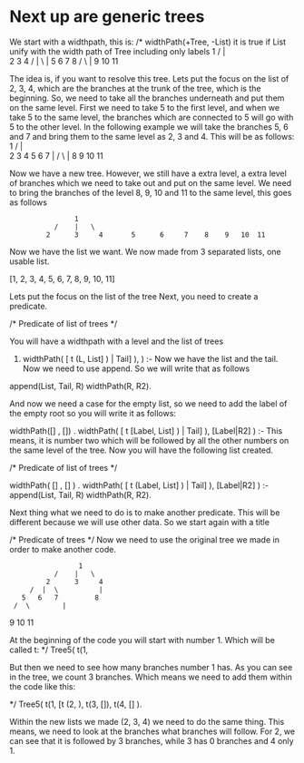 # Next up are generic trees
 
We start with a widthpath, this is:
/*
widthPath(+Tree, -List) 
 it is true if List unify with the width path of Tree including only labels
                    1
               /    |   \
             2      3     4 
         /  |  \          |
       5   6   7         8
     /  \        |
   9   10     11

The idea is, if you want to resolve this tree. Lets put the focus on the list of 2, 3, 4, which are the branches at the trunk of the tree, which is the beginning. So, we need to take all the branches underneath and put them on the same level. 
First we need to take 5 to the first level, and when we take 5 to the same level, the branches which are connected to 5 will go with 5 to the other level. In the following example we will take the branches 5, 6 and 7 and bring them to the same level as 2, 3 and 4. This will be as follows:
                    1
               /    |   \
             2      3     4       5      6     7 
                             |      / \            |
                            8    9   10       11 
     
Now we have a new tree. However, we still have a extra level, a extra level of branches which we need to take out and put on the same level. We need to bring the branches of the level 8, 9, 10 and 11 to the same level, this goes as follows

                    1
               /    |   \
             2      3     4       5      6     7    8    9   10  11 

Now we have the list we want. We now made from 3 separated lists, one usable list. 

[1, 2, 3, 4, 5, 6, 7, 8, 9, 10, 11]

Lets put the focus on the list of the tree
Next, you need to create a predicate.

/* Predicate of list of trees */

You will have a widthpath with a level and the list of trees

1. widthPath( [ t (L, List] ) | Tail] ),    ) :-
Now we have the list and the tail. Now we need to use append. 
So we will write that as follows

append(List, Tail, R) 
widthPath(R, R2).
 
And now we need a case for the empty list, so we need to add the label of the empty root so you will write it as follows:

widthPath([] ,  []) .
widthPath( [ t [Label, List] ) | Tail] ),  [Label|R2]   ) :-
This means, it is number two which will be followed by all the other numbers on the same level of the tree. Now you will have the following list created. 

/* Predicate of list of trees */

widthPath( [] ,  [] ) .
widthPath( [ t (Label, List] ) | Tail] ),  [Label|R2]   ) :-
append(List, Tail, R) 
widthPath(R, R2).

Next thing what we need to do is to make another predicate. This will be different because we will use other data. So we start again with a title

/* Predicate of trees */
Now we need to use the original tree we made in order to make another code. 

                     1
               /    |   \
             2      3     4 
         /  |  \          |
       5   6   7         8
     /  \        |
   9   10     11

At the beginning of the code you will start with number 1. Which will be called t:
*/
Tree5( t(1, 

But then we need to see how many branches number 1 has. As you can see in the tree, we count 3 branches. Which means we need to add them within the code like this:

*/
Tree5( t(1, [t (2, ), t(3, []), t(4,  [] ). 

Within the new lists we made (2, 3, 4) we need to do the same thing. This means, we need to look at the branches what branches will follow. For 2, we can see that it is followed by 3 branches, while 3 has 0 branches and 4 only 1. 

